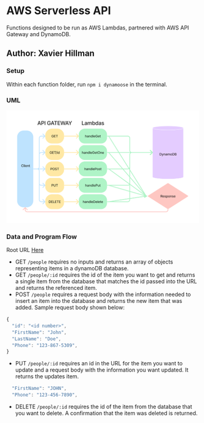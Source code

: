 # AWS Serverless API

Functions designed to be run as AWS Lambdas, partnered with AWS API Gateway and DynamoDB.

## Author: Xavier Hillman

### Setup

Within each function folder, run `npm i dynamoose` in the terminal.

### UML

![Lab 18 UML](./assets/Lab18UML.jpeg)

### Data and Program Flow

Root URL [Here](https://wga32p532m.execute-api.us-east-1.amazonaws.com/Production)

- GET `/people` requires no inputs and returns an array of objects representing items in a dynamoDB database.
- GET `/people/:id` requires the id of the item you want to get and returns a single item from the database that matches the id passed into the URL and returns the referenced item.
- POST `/people` requires a request body with the information needed to insert an item into the database and returns the new item that was added. Sample request body shown below:

```javascript
{
  "id": "<id number>",
  "FirstName": "John",
  "LastName": "Doe",
  "Phone": "123-867-5309",
}
```

- PUT `/people/:id` requires an id in the URL for the item you want to update and a request body with the information you want updated. It returns the updates item.

```javascript
  "FirstName": "JOHN",
  "Phone": "123-456-7890",
```

- DELETE `/people/:id` requires the id of the item from the database that you want to delete. A confirmation that the item was deleted is returned.
